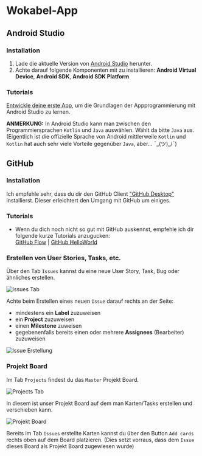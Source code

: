 # Wokabel-App

## Android Studio
### Installation
1. Lade die aktuelle Version von [Android Studio](https://developer.android.com/studio/) herunter.
2. Achte darauf folgende Komponenten mit zu installieren: **Android Virtual Device**, **Android SDK**, **Android SDK Platform**
### Tutorials
[Entwickle deine erste App](https://developer.android.com/training/basics/firstapp/), um die Grundlagen der Appprogrammierung mit Android Studio zu lernen.

**ANMERKUNG:** In Android Studio kann man zwischen den Programmiersprachen `Kotlin` und `Java` auswählen. Wählt da bitte `Java` aus. (Eigentlich ist die offizielle Sprache von Android mittlerweile `Kotlin` und `Kotlin` hat auch sehr viele Vorteile gegenüber `Java`, aber... ¯\_(ツ)_/¯)

## GitHub
### Installation
Ich empfehle sehr, dass du dir den GitHub Client ["GitHub Desktop"](https://desktop.github.com) installierst.
Dieser erleichtert den Umgang mit GitHub um einiges.
### Tutorials
- Wenn du dich noch nicht so gut mit GitHub auskennst, empfehle ich dir folgende kurze Tutorials anzugucken: 
<br>[GitHub Flow](https://guides.github.com/introduction/flow/) | [GitHub HelloWorld](https://guides.github.com/activities/hello-world/)
### Erstellen von User Stories, Tasks, etc.
Über den Tab `Issues` kannst du eine neue User Story, Task, Bug oder ähnliches erstellen.

![Issues Tab](https://i.imgur.com/pywjgbN.png)

Achte beim Erstellen eines neuen `Issue` darauf rechts an der Seite: 
- mindestens ein **Label** zuzuweisen
- ein **Project** zuzuweisen
- einen **Milestone** zuweisen
- gegebenenfalls bereits einen oder mehrere **Assignees** (Bearbeiter) zuzuweisen

![Issue Erstellung](https://i.imgur.com/shZD6wH.png)

### Projekt Board
Im Tab `Projects` findest du das `Master` Projekt Board.

![Projects Tab](https://i.imgur.com/yoCQOU3.png)

In diesem ist unser Projekt Board auf dem man Karten/Tasks erstellen und verschieben kann.

![Projekt Board](https://i.imgur.com/jF3y5pE.png)

Bereits im Tab `Issues` erstellte Karten kannst du über den Button `Add cards` rechts oben auf dem Board platzieren. (Dies setzt vorraus, dass dem `Issue` dieses Board als Projekt Board zugewiesen wurde)
